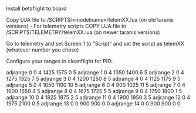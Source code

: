 Install betaflight to board

Copy LUA file to /SCRIPTS/«modelname»/telemXX.lua (on old taranis versions) - For telemetry scripts
COPY LUA file to /SCRIPTS/TELEMETRY/telemXX.lua (on newer taranis versions) 

Go to telemetry and set Screen 1 to "Script" and set the script as telemXX (whatever number you chose)

Configure your ranges in cleanflight for PID:

adjrange 0 0 4 1425 1575 0 5
adjrange 1 0 4 1350 1400 6 5
adjrange 2 0 4 1275 1325 7 5
adjrange 3 0 4 1200 1250 8 5
adjrange 4 0 4 1125 1175 9 5
adjrange 5 0 4 1050 1100 10 5
adjrange 6 0 4 900 1025 11 5
adjrange 7 0 4 1600 1650 4 5
adjrange 8 0 4 1675 1725 5 5
adjrange 9 0 4 1750 1800 1 5
adjrange 10 0 4 1825 1875 2 5
adjrange 11 0 4 1900 1950 3 5
adjrange 12 0 4 1975 2100 0 5
adjrange 13 0 0 900 900 0 0
adjrange 14 0 0 900 900 0 0


